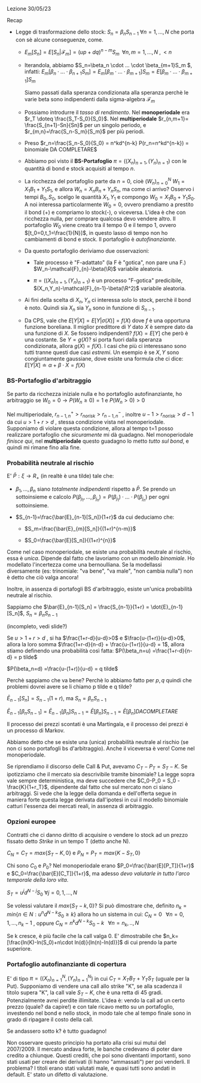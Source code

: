Lezione 30/05/23

Recap

* Legge di trasformazione dello stock: $S_n=\beta_nS_{n-1} \; \forall n=1,...,N$ che porta con sè alcune conseguenze, come.
  
  - $E_m[S_n]= E[S_n|\mathcal{F}_m] = (up+dq)^{n-m}S_m \;\; \forall n,m=1,...,N \; ,<n$
  
  - Iterandola, abbiamo $S_n=\beta_n \cdot ... \cdot \beta_{m+1}S_m $, infatti:
    $E_m[\beta_n \cdot ... \cdot \beta_{n+1}S_m] = E_m[\beta_m \cdot ... \cdot \beta_{m+1}]S_m = E[\beta_m \cdot ... \cdot \beta_{m+1}]S_m$
    
    Siamo passati dalla speranza condizionata alla speranza perchè le varie beta sono indipendenti dalla sigma-algebra $\mathcal{F}_m$
  
  - Possiamo introdurre il *tasso di rendimento*. Nel **monoperiodale** era $r_T \doteq \frac{S_T-S_0}{S_0}$. Nel **multiperiodale** $r_{n,m+1}= \frac{S_{n+1}-Sn}{Sn}$ per un singolo periodo, e $r_{m,n}=\frac{S_n-S_m}{S_m}$ per più periodi.
  
  - Preso $r_n=\frac{S_n-S_0}{S_0} = n^kd^{n-k} P(r_n=n^kd^{n-k}) = binomiale DA COMPLETARE$
  
  - Abbiamo poi visto il **BS-Portafoglio** $\pi=( (X_n)_{n=1}, (Y_n)_{n=1})$ con le quantità di bond e stock acquisiti al tempo $n$.
  
  - La ricchezza del portafoglio parte da $n=0$, cioè $(W_n)_{n=0}^N$
    $W_1 = X_1B_1+Y_1S_1$, e allora $W_n=X_nB_n + Y_nS_n$, ma come ci arrivo?
    Osservo i tempi $B_0,S_0$, scelgo le quantità $X_1,Y_1$ e compongo $W_0=X_1B_0+Y_1S_0$. A noi interessa particolarmente $W_0=0$, ovvero prendiamo a prestito il bond (+) e compriamo lo stock(-), o viceversa.
    L'idea è che con ricchezza nulla, per comprare qualcosa devo vendere altro. Il portafoglio $W_0$ viene creato tra il tempo 0 e il tempo 1, ovvero $[t_0=0,t_1=\frac{1}{N}]$, in questo lasso di tempo non ho cambiamenti di bond e stock. Il portafoglio è *autofinanziante*.
  
  - Da questo portafoglio deriviamo due osservazioni:
    
    - Tale processo è "F-adattato" (la F è "gotica", non pare una F.)
      $W_n-\mathcal{F}_{n}-\beta(\R)$ variabile aleatoria.
    
    - $\pi=( (X_n)_{n=1}, (Y_n)_{n=1})$ è un processo "F-gotica" predicibile, $(X_n,Y_n)-\mathcal{F}_{n-1}-\beta(\R^2)$ variabile aleatoria.
  
  - Ai fini della scelta di $X_n,Y_n$ ci interessa solo lo stock, perchè il bond è noto. Quindi sia $X_n$ sia $Y_n$ sono in funzione di $S_{n-1}$.
  
  - Da CPS, vale che $E[Y|X]=E[Y|\sigma(X)] = f(X)$ dove $f$ è una opportuna funzione boreliana. Il miglior predittore di $Y$ dato $X$ è sempre dato da una funzione di $X$. Se fossero indipendenti? $f(X)=E[Y]$ che però è una costante. Se $Y=g(X)$? si porta fuori dalla speranza condizionata, allora $g(X)=f(X)$. I casi che più ci interessano sono tutti tranne questi due casi *estremi*. Un esempio è se $X,Y$ sono congiuntamente gaussiane, dove esiste una formula che ci dice:
    $E[Y|X] \doteq \alpha  +\beta \cdot X =f(X)$ 



### BS-Portafoglio d'arbitraggio

Se parto da ricchezza iniziale nulla e ho portafoglio autofinanziante, ho arbitraggio se $W_0=0 \rightarrow P(W_n \geq 0)=1$ e $P(W_n >0) >0$

Nel multiperiodale, $r_{n-1,n}^+>r_{norisk}>r_{n-1,n}^-$ , inoltre $u-1 >r_{norisk}>d-1$ da cui $u>1+r>d$ , stessa condizione vista nel monoperiodale.
Supponiamo di violare questa condizione, allora al tempo t=1 posso realizzare portafoglio che *sicuramente* mi dà guadagno. Nel monoperiodale *finisce qui*, nel **multiperiodale** questo guadagno lo metto *tutto sul bond*, e quindi mi rimane fino alla fine.

### Probabilità neutrale al rischio

E' $\bar{P}: \xi \rightarrow R_+$ (in realtè è una tilde) tale che:

- $\beta_1,...,\beta_n$ siano *totalmente indipendenti* rispetto a $\bar{P}$.
  Se prendo un sottoinsieme e calcolo $P(\beta_{j_1},...,\beta_{j_n})=P(\beta_{j_1}) \cdot ... \cdot P(\beta_{j_n})$ per ogni sottoinsieme.

- $S_{n-1}=\frac{\bar{E}_{n-1}[S_n]}{1+r}$ da cui deduciamo che:
  
  - $S_m=\frac{\bar{E}_{m}[S_n]}{(1+r)^{n-m}}$
  
  - $S_0=\frac{\bar{E}[S_n]}{(1+r)^{n}}$

Come nel caso monoperiodale, se esiste una probabilità neutrale al rischio, essa è *unica*. Dipende dal fatto che lavoriamo con un modello *binomiale*. Ho modellato l'incertezza come una bernoulliana. Se la modellassi diversamente (es: trinomiale: "va bene", "va male", "non cambia nulla") non è detto che ciò valga ancora!

Inoltre, in assenza di portafogli BS d'arbitraggio, esiste un'unica probabilità neutrale al rischio.

Sappiamo che $\bar{E}_{n-1}[S_n] = \frac{S_{n-1}}{1+r} = \dot{E}_{n-1}[S_n]$, $S_n=\beta_n S_{n-1}$

(incompleto, vedi slide?)

Se $u>1+r>d$ , si ha $\frac{1+r-d}{u-d}>0$ e $\frac{u-(1+r)}{u-d}>0$, allora la loro somma $\frac{1+r-d}{n-d} + \frac{u-(1+r)}{u-d} = 1$, allora stiamo definendo una probabilità così fatta:
$P(\beta_n=u) =\frac{1+r-d}{n-d} = p tilde$

$P(\beta_n=d) =\frac{u-(1+r)}{u-d} = q tilde$

Perchè sappiamo che va bene? Perchè lo abbiamo fatto per $p,q$ quindi che problemi dovrei avere se li chiamo p tilde e q tilde?

$\bar{E}_{n-1}[S_n]= {S_{n-1}}({1+r})$, ma $S_n=\beta_nS_{n-1}$

$\bar{E}_{n-1}[\beta_nS_{n-1}]=\bar{E}_{n-1}[\beta_n]S_{n-1}=\bar{E}[\beta_n]S_{n-1} = \bar{E}[\beta_n] DA COMPLETARE$

 

Il processo dei prezzi scontati è una Martingala, e il processo dei prezzi è un processo di Markov.

Abbiamo detto che se esiste una (unica) probabilità neutrale al rischio (se non ci sono portafogli bs d'arbitraggio). Anche il viceversa è vero! Come nel monoperiodale.

Se riprendiamo il discorso delle Call & Put, avevamo $C_T-P_T= S_T-K$. Se ipotizziamo che il mercato sia descrivibile tramite binomiale?
La legge sopra vale sempre deterministica, ma deve succedere che $C_0-P_0 = S_0 - \frac{K}{1+r_T}$, dipendente dal fatto che sul mercato non ci siano arbitraggi. Si vede che la legge della domanda e dell'offerta segue in maniera forte questa legge derivata dall'ipotesi in cui il modello binomiale catturi l'essenza dei mercati reali, in assenza di arbitraggio.

### Opzioni europee

Contratti che ci danno diritto di acquisire o vendere lo stock ad un prezzo fissato detto *Strike* in un tempo T (detto anche N).

$C_N=C_T= max\{S_T-K,0\}$ e $P_N=P_T= max\{K-S_T,0\}$

Chi sono $C_0$ e $P_0$?
Nel monoperiodale erano $P_0=\frac{\bar{E}[P_T]}{1+r}$ e $C_0=\frac{\bar{E}[C_T]}{1+r}$, ma adesso *devo valutarle in tutto l'arco temporale della loro vita*.

$S_T= u^jd^{N-j}S_0$ $\forall j=0,1,...,N$

Se volessi valutare il $max\{S_T-k,0\}$? Si può dimostrare che, definito 
$n_k= min\{n \in N:u^nd^{N-k}S_0 \geq k\}$ allora ho un sistema in cui:
$C_N= 0 \;\;\; \forall n=0,1,...,n_k-1$ , oppure
$C_N= n^kd^{N-k}S_0 -k \;\;\;\forall n=n_k,..,N$

Se k cresce, è più facile che la call valga 0. E' dimostrabile che $n_k= [\frac{ln(K)-ln(S_0)+n\cdot ln(d)}{ln(n)-ln(d)}]$ di cui prendo la parte superiore.

### Portafoglio autofinanziante di copertura

E' di tipo $\pi=((X_n)_{n=1}^N, (Y_n)_{n=1}^N)$ in cui $C_T=X_TB_T+Y_TS_T$ (uguale per la Put).
Supponiamo di vendere una call allo strike "K", se alla scadenza il titolo supera "K", la call vale $S_T -K$, che è una retta di 45 gradi. Potenzialmente avrei perdite illimitate. L'idea è: vendo la call ad un certo prezzo (quale? da capire!) e con tale ricavo metto su un portafoglio, investendo nel bond e nello stock, in modo tale che al tempo finale sono in grado di ripagare il costo della call.

Se andassero sotto k? è tutto guadagno!

Non osservare questo principio ha portato alla crisi sui mutui del 2007/2009. Il mercato andava forte, le banche credevano di poter dare credito a chiunque. Questi crediti, che poi sono diventanti importanti, sono stati usati per creare dei derivati (li hanno "ammassati") per poi venderli. Il problema? I titoli erano stati valutati male, e quasi tutti sono andati in default. E' stato un difetto di valutazione.

